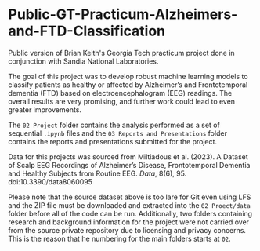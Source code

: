 # Public-GT-Practicum-Alzheimers-and-FTD-Classification
Public version of Brian Keith's Georgia Tech practicum project done in conjunction with Sandia National Laboratories.

The goal of this project was to develop robust machine learning models to classify patients as healthy or affected by Alzheimer’s and Frontotemporal dementia (FTD) based on electroencephalogram (EEG) readings. The overall results are very promising, and further work could lead to even greater improvements. 

The `02 Project` folder contains the analysis performed as a set of sequential `.ipynb` files and the `03 Reports and Presentations` folder contains the reports and presentations submitted for the project.

Data for this projects was sourced from Miltiadous et al. (2023). A Dataset of Scalp EEG Recordings of Alzheimer’s Disease, Frontotemporal Dementia and Healthy Subjects from Routine EEG. *Data*, 8(6), 95. doi:10.3390/data8060095

Please note that the source dataset above is too lare for Git even using LFS and the ZIP file must be downloaded and extracted into the `02 Proect/data` folder before all of the code can be run. Additionally, two folders containing research and background information for the project were not carried over from the source private repository due to licensing and privacy concerns. This is the reason that he numbering for the main folders starts at `02`.
